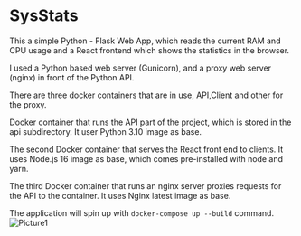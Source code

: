 # SysStats

This a simple Python - Flask Web App, which reads the current RAM and CPU usage and a React frontend which shows the statistics in the browser.

I used a Python based web server (Gunicorn), and a proxy web server (nginx) in front of the Python API.

There are three docker containers that are in use, API,Client and other for the proxy.

Docker container that runs the API part of the project, which is stored in the api subdirectory.
It user Python 3.10 image as base.

The second Docker container that serves the React front end to clients.
It uses Node.js 16 image as base, which comes pre-installed with node and yarn.

The third Docker container that runs an nginx server proxies requests for the API to the container.
It uses Nginx latest image as base.

The application will spin up with `docker-compose up --build` command.
![Picture1](https://user-images.githubusercontent.com/8210555/204766824-8425f19b-666a-4a11-8722-c5229f65d49f.jpg)
